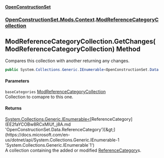 #### [OpenConstructionSet](index.md 'index')
### [OpenConstructionSet.Mods.Context](index.md#OpenConstructionSet_Mods_Context 'OpenConstructionSet.Mods.Context').[ModReferenceCategoryCollection](snyiPc_NUnWDv_X33jcEYg.md 'OpenConstructionSet.Mods.Context.ModReferenceCategoryCollection')
## ModReferenceCategoryCollection.GetChanges(ModReferenceCategoryCollection) Method
Compares this collection with another returning any changes.  
```csharp
public System.Collections.Generic.IEnumerable<OpenConstructionSet.Data.ReferenceCategory> GetChanges(OpenConstructionSet.Mods.Context.ModReferenceCategoryCollection baseCategories);
```
#### Parameters
<a name='OpenConstructionSet_Mods_Context_ModReferenceCategoryCollection_GetChanges(OpenConstructionSet_Mods_Context_ModReferenceCategoryCollection)_baseCategories'></a>
`baseCategories` [ModReferenceCategoryCollection](snyiPc_NUnWDv_X33jcEYg.md 'OpenConstructionSet.Mods.Context.ModReferenceCategoryCollection')  
Collection to comapre to this one.
  
#### Returns
[System.Collections.Generic.IEnumerable&lt;](https://docs.microsoft.com/en-us/dotnet/api/System.Collections.Generic.IEnumerable-1 'System.Collections.Generic.IEnumerable`1')[ReferenceCategory](EE2faYCOBw8RCxMlUf_j8A.md 'OpenConstructionSet.Data.ReferenceCategory')[&gt;](https://docs.microsoft.com/en-us/dotnet/api/System.Collections.Generic.IEnumerable-1 'System.Collections.Generic.IEnumerable`1')  
A collection containing the added or modified [ReferenceCategory](EE2faYCOBw8RCxMlUf_j8A.md 'OpenConstructionSet.Data.ReferenceCategory')s.
